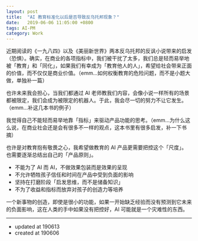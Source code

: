 ```yaml
---
layout: post
title:  "AI 教育标准化以后是否导致反乌托邦现象？"
date:   2019-06-06 11:05:00 +0800
tags: AI-PM
category: Work
---
```




近期阅读的《一九八四》以及《美丽新世界》两本反乌托邦的反讽小说带来的启发（恐惧）。确实，在商业的各项指标中，我们被干扰了太多，我们总是轻而易举地被「教育」和「同化」，如果我们有幸成为「教育他人的人」，希望给社会带来正面的价值，而不仅仅是商业价值。（emm...如何权衡教育的危险问题，而不是小题大做，单独补一篇）

也许未来我会担心，当我们都通过 AI 老师教我们内容，会像小说一样所有的场景都被限定，我们会成为被限定的机器人。于此，我会尽一切的努力不让它发生。（emm...补这几本书的例子）

我觉得自己不能轻而易举地靠「指标」来驱动产品功能的思考。（emm...为什么这么说，在商业社会还是会有很多不一样的观点，这本书里有很多启发，补一下书摘）


也许是对教育抱有敬畏之心，我希望做教育的 AI 产品更需要把控这个「尺度」。也需要逐渐总结出自己的「产品原则」。

- 不能为了 AI 而 AI，不做效果包装而是效果的呈现
- 不允许牺牲孩子信任和时间在产品中受到负面的影响
- 坚持在打磨阶段「启发思维，而不是储备知识」
- 不为了收益和指标而放弃对孩子的创造力等培养

一个新事物的创造，即使是很小的功能，如果一开始缺乏经验而没有预测到它未来的负面影响，这在人类的手中如果没有把控好，AI 可能就是一个灾难性的东西。



---

- updated at 190613
- created at 190606